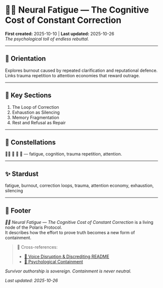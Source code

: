 # 🧠‍💫 Neural Fatigue — The Cognitive Cost of Constant Correction  
**First created:** 2025-10-10 | **Last updated:** 2025-10-26  
*The psychological toll of endless rebuttal.*

---

## 🧭 Orientation  
Explores burnout caused by repeated clarification and reputational defence.  
Links trauma repetition to attention economies that reward outrage.

---

## 📑 Key Sections  
1. The Loop of Correction  
2. Exhaustion as Silencing  
3. Memory Fragmentation  
4. Rest and Refusal as Repair  

---

## 🌌 Constellations  
🧠‍💫 👅 🧿 🧠 — fatigue, cognition, trauma repetition, attention.

---

## ✨ Stardust  
fatigue, burnout, correction loops, trauma, attention economy, exhaustion, silencing

---

## 🏮 Footer  
*🧠‍💫 Neural Fatigue — The Cognitive Cost of Constant Correction* is a living node of the Polaris Protocol.  
It describes how the effort to prove truth becomes a new form of containment.

> 📡 Cross-references:
> 
> - [👅 Voice Disruption & Discrediting README](./README.md)  
> - [🧠 Psychological Containment](../🧠_Psychological_Containment/README.md)  

*Survivor authorship is sovereign. Containment is never neutral.*  

_Last updated: 2025-10-26_
